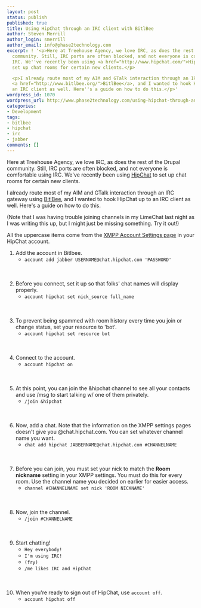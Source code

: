 ```yaml
---
layout: post
status: publish
published: true
title: Using HipChat through an IRC client with BitlBee
author: Steven Merrill
author_login: smerrill
author_email: info@phase2technology.com
excerpt: ! '<p>Here at Treehouse Agency, we love IRC, as does the rest of the Drupal
  community. Still, IRC ports are often blocked, and not everyone is comfortable using
  IRC. We''ve recently been using <a href="http://www.hipchat.com/">HipChat</a> to
  set up chat rooms for certain new clients.</p>

  <p>I already route most of my AIM and GTalk interaction through an IRC gateway using
  <a href="http://www.bitlbee.org/">BitlBee</a>, and I wanted to hook HipChat up to
  an IRC client as well. Here''s a guide on how to do this.</p>'
wordpress_id: 1070
wordpress_url: http://www.phase2technology.com/using-hipchat-through-an-irc-client-with-bitlbee/
categories:
- Development
tags:
- bitlbee
- hipchat
- irc
- jabber
comments: []
---
```

<p>Here at Treehouse Agency, we love IRC, as does the rest of the Drupal community. Still, IRC ports are often blocked, and not everyone is comfortable using IRC. We've recently been using <a href="http://www.hipchat.com/">HipChat</a> to set up chat rooms for certain new clients.</p></p>
<p>I already route most of my AIM and GTalk interaction through an IRC gateway using <a href="http://www.bitlbee.org/">BitlBee</a>, and I wanted to hook HipChat up to an IRC client as well. Here's a guide on how to do this.</p></p>
<p>(Note that I was having trouble joining channels in my LimeChat last night as I was writing this up, but I might just be missing something. Try it out!)</p></p>
<p>All the uppercase items come from the <a href="https://www.hipchat.com/account/xmpp">XMPP Account Settings page</a> in your HipChat account.</p></p>
<ol>
<li>Add the account in Bitlbee.
<ul>
<li><code>account add jabber USERNAME@chat.hipchat.com 'PASSWORD'</code></li><br />
</ul><br />
</li></p>
<li>Before you connect, set it up so that folks' chat names will display properly.
<ul>
<li><code>account hipchat set nick_source full_name</code></li><br />
</ul><br />
</li></p>
<li>To prevent being spammed with room history every time you join or change status, set your resource to 'bot'.
<ul>
<li><code>account hipchat set resource bot</code></li><br />
</ul><br />
</li></p>
<li>Connect to the account.
<ul>
<li><code>account hipchat on</code></li><br />
</ul><br />
</li></p>
<li>At this point, you can join the &hipchat channel to see all your contacts and use /msg to start talking w/ one of them privately.
<ul>
<li><code>/join &hipchat</code></li><br />
</ul><br />
</li></p>
<li>Now, add a chat. Note that the information on the XMPP settings pages doesn't give you @chat.hipchat.com. You can set whatever channel name you want.
<ul>
<li><code>chat add hipchat JABBERNAME@chat.hipchat.com #CHANNELNAME</code></li><br />
</ul><br />
</li></p>
<li>Before you can join, you must set your nick to match the <strong>Room nickname</strong> setting in your XMPP settings. You must do this for every room. Use the channel name you decided on earlier for easier access.
<ul>
<li><code>channel #CHANNELNAME set nick 'ROOM NICKNAME'</code></li><br />
</ul><br />
</li></p>
<li>Now, join the channel.
<ul>
<li><code>/join #CHANNELNAME</code></li><br />
</ul><br />
</li></p>
<li>Start chatting!
<ul>
<li><code>Hey everybody!</code></li>
<li><code>I'm using IRC!</code></li>
<li><code>(fry)</code></li>
<li><code>/me likes IRC and HipChat</code></li><br />
</ul><br />
</li></p>
<li>When you're ready to sign out of HipChat, use <code>account off</code>.
<ul>
<li><code>account hipchat off</code></li><br />
</ul><br />
</li><br />
</ol></p>
